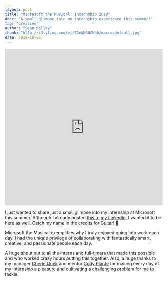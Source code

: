 ```yaml
---
layout: post
title: "Microsoft the Musical: Internship 2019"
desc: "A small glimpse into my internship experience this summer!"
tag: "Creative"
author: "Sean Kelley"
thumb: "http://i3.ytimg.com/vi/ZGeWNR8CWnA/maxresdefault.jpg"
date: 2019-10-06
---
```


<iframe width="100%" height="500px" src="https://www.youtube.com/embed/ZGeWNR8CWnA" frameborder="0" allow="accelerometer; autoplay; encrypted-media; gyroscope; picture-in-picture" allowfullscreen></iframe>

I just wanted to share just a small glimpse into my internship at Microsoft this summer. Although I already posted [this to my LinkedIn](https://www.linkedin.com/feed/update/urn:li:activity:6586367297240260608/), I wanted it to be here as well. Catch my name in the credits for Guitar! 🎸 

Microsoft the Musical exemplifies why I truly enjoyed going into work each day. I had the unique privilege of collaborating with fantastically smart, creative, and passionate people each day.

A huge shout out to all the interns and full-timers that made this possible and who worked crazy hours putting this together. Also, a huge thanks to my manager [Cherie Quek](https://www.linkedin.com/in/cheriequek/) and mentor [Cody Plante](https://www.linkedin.com/in/codyrplante/) for making every day of my internship a pleasure and cultivating a challenging problem for me to tackle.